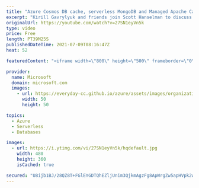 ```yaml
---
title: "Azure Cosmos DB cache, serverless MongoDB and Managed Apache Cassandra | Azure Friday"
excerpt: "Kirill Gavrylyuk and friends join Scott Hanselman to discuss Azure Cosmos DB updates: integrated cache, serverless for MongoDB API, and Managed Instance for Apache Cassandra with dual write proxy.  ⏩ 0:00 – Opening ⏩ 1:33 – Integrated cache with Tim Sander ⏩ 17:36 – Serverless for MongoDB API with Gahl"
originalUrl: https://youtube.com/watch?v=27SN1eyVn5k
type: video
price: Free
length: PT39M25S
publishedDateTime: 2021-07-09T08:16:47Z
heat: 52

featuredContent: "<iframe width=\"800\" height=\"500\" frameborder=\"0\" src=\"https://www.youtube.com/embed/27SN1eyVn5k\" allow=\"accelerometer; autoplay; encrypted-media; gyroscope; picture-in-picture\" allowfullscreen></iframe>"

provider:
  name: Microsoft
  domain: microsoft.com
  images:
    - url: https://everyday-cc.github.io/azure/assets/images/organizations/microsoft.com-50x50.jpg
      width: 50
      height: 50

topics:
  - Azure
  - Serverless
  - Databases

images:
  - url: https://i.ytimg.com/vi/27SN1eyVn5k/hqdefault.jpg
    width: 480
    height: 360
    isCached: true

secured: "U8ijb1BJ/28QZ8T+FGlEYGDTQhEZljUnim3QjkmAgzFg8ApWrgZw5apHVpk2wj8dc+6Bgr2MYvNbzwVelGcSzpMJ331mF8mRScpYwK+G8IYZJzQNcLFHs0yvI+AAAbLou96KCzA68ycrbgnU9txou73GOSX0WmJQ3XOVwTPf85vUVRAq99XqP84kfc77eu3JVM7drkizXKHCMC7s4xQfgy5xnJ3SBg779Lrmp2nTzYg3YWiydm7nb+N4vadWCdvpFb2ypX1G2jpu26FIQhNb6ZL2i2EOkEvWYuNqtU942ocHeQsd1CWS2nGn98F1Z8J4wz3RwZngMYqmbtxiCIeaySmC4UVwtBUzI1eKOyNSMa7YnC0WSdXf28hc31PxD/XFyiaIjGQr2ON80L/NdFxYgZ1mbIItk8cEsSv1A/p9wfI=;vuH/X/uNBwJRnfxGpQjliQ=="
---
```


